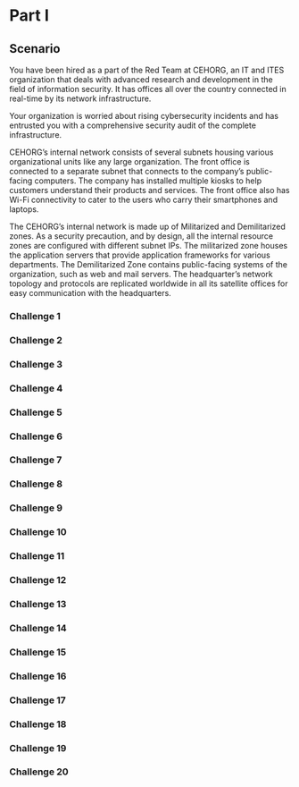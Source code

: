 # Part I

## Scenario

You have been hired as a part of the Red Team at CEHORG, an IT and ITES organization that deals with advanced research and development in the field of information security. It has offices all over the country connected in real-time by its network infrastructure.

Your organization is worried about rising cybersecurity incidents and has entrusted you with a comprehensive security audit of the complete infrastructure.

CEHORG’s internal network consists of several subnets housing various organizational units like any large organization. The front office is connected to a separate subnet that connects to the company’s public-facing computers. The company has installed multiple kiosks to help customers understand their products and services. The front office also has Wi-Fi connectivity to cater to the users who carry their smartphones and laptops.

The CEHORG’s internal network is made up of Militarized and Demilitarized zones. As a security precaution, and by design, all the internal resource zones are configured with different subnet IPs. The militarized zone houses the application servers that provide application frameworks for various departments. The Demilitarized Zone contains public-facing systems of the organization, such as web and mail servers. The headquarter’s network topology and protocols are replicated worldwide in all its satellite offices for easy communication with the headquarters.

### Challenge 1

### Challenge 2

### Challenge 3

### Challenge 4

### Challenge 5

### Challenge 6

### Challenge 7

### Challenge 8

### Challenge 9

### Challenge 10

### Challenge 11

### Challenge 12

### Challenge 13

### Challenge 14

### Challenge 15

### Challenge 16

### Challenge 17

### Challenge 18

### Challenge 19

### Challenge 20
